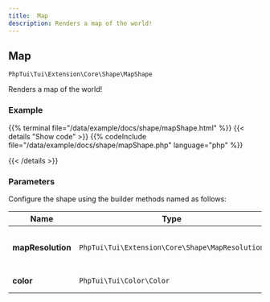 ```yaml
---
title:  Map 
description: Renders a map of the world!
---
```

##  Map 

`PhpTui\Tui\Extension\Core\Shape\MapShape`

Renders a map of the world!
### Example

{{% terminal file="/data/example/docs/shape/mapShape.html" %}}
{{< details "Show code"  >}}
{{% codeInclude file="/data/example/docs/shape/mapShape.php" language="php" %}}

{{< /details >}}
### Parameters

Configure the shape using the builder methods named as follows:

| Name | Type | Description |
| --- | --- | --- |
| **mapResolution** | `PhpTui\Tui\Extension\Core\Shape\MapResolution` | Resolution of the map (enum low or high) |
| **color** | `PhpTui\Tui\Color\Color` | Color of the map |